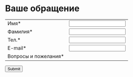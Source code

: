 # Ваше обращение
<meta http-equiv="Content-Type" content="text/html;charset=UTF-8">

<form name="Обращение с пожеланием" action="http://65ctmp130.it-trade.org/modules/Webforms/capture.php" method="post" accept-charset="utf-8" enctype="multipart/form-data"><input type="hidden" name="__vtrftk" value="sid:01443fead8f4caf10e0f47465c019ed53ac4ec97,1603958037">
	<input type="hidden" name="publicid" value="43fa5cd9ed6f6a178561761df72d8034">
	<input type="hidden" name="name" value="Обращение с пожеланием">
        <input type="hidden" name="VTIGER_RECAPTCHA_PUBLIC_KEY" value="RECAPTCHA PUBLIC KEY FOR THIS DOMAIN">
    	<table>
                            								                                																<tbody><tr>

<td><label>Имя*</label></td><td>
                                                                                                                            										                                        	<input type="text" name="firstname" value="" required="">                                        </td></tr>
                                								                                																<tr>

<td><label>Фамилия*</label></td><td>
                                                                                                                            										                                        	<input type="text" name="lastname" value="" required="">                                        </td></tr>
                                								                                																<tr>

<td><label>Тел.*</label></td><td>
                                                                                                                            										                                        	<input type="number" name="label:Тел." value="" required="">                                        </td></tr>
                                								                                																<tr>

<td><label>E-mail*</label></td><td>
                                                                                                                            										                                        	<input type="email" name="email" value="" required="">                                        </td></tr>
                                								                                																<tr>

<td><label>Вопросы и пожелания*</label></td><td>                                                                                                     </td></tr>
                                	</tbody></table>
    <input type="submit" value="Submit">
</form>
